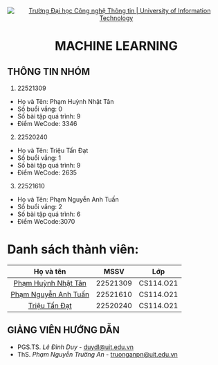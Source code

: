<p align="center">
  <a href="https://www.uit.edu.vn/" title="Trường Đại học Công nghệ Thông tin" style="border: 5;">
    <img src="https://i.imgur.com/WmMnSRt.png" alt="Trường Đại học Công nghệ Thông tin | University of Information Technology">
  </a>
</p>

<!-- Title -->
<h1 align="center"><b>MACHINE LEARNING</b></h1>


## THÔNG TIN NHÓM
<a name="gioithieubanthan"></a>
1. 22521309
  - Họ và Tên: Phạm Huỳnh Nhật Tân
  - Số buổi vắng: 0
  - Số bài tập quá trình: 9
  - Điểm WeCode: 3346

2. 22520240
  - Họ và Tên: Triệu Tấn Đạt
  - Số buổi vắng: 1
  - Số bài tập quá trình: 9
  - Điểm WeCode: 2635

3. 22521610
  - Họ và Tên: Phạm Nguyễn Anh Tuấn
  - Số buổi vắng: 2
  - Số bài tập quá trình: 6
  - Điểm WeCode:3070

# Danh sách thành viên:
| Họ và tên      | MSSV | Lớp     |
| :----:        |    :----:   |          :----: |
| [Phạm Huỳnh Nhật Tân](https://github.com/tanphn?tab=repositories)      | 22521309       | CS114.O21  |
| [Phạm Nguyễn Anh Tuấn](https://github.com/nguoimay1103?tab=repositories)   | 22521610        | CS114.O21     |
| [Triệu Tấn Đạt](https://github.com/nguoimay1103?tab=repositories)   | 22520240       | CS114.O21     |

## GIẢNG VIÊN HƯỚNG DẪN
<a name="giangvien"></a>
* PGS.TS. *Lê Đình Duy* - duydl@uit.edu.vn
* ThS. *Phạm Nguyễn Trường An* - truonganpn@uit.edu.vn
